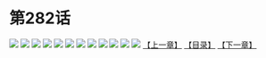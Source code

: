 # 第282话
![](https://mao.mhtupian.com/uploads/img/7563/341146/001.jpg)
![](https://mao.mhtupian.com/uploads/img/7563/341146/002.jpg)
![](https://mao.mhtupian.com/uploads/img/7563/341146/003.jpg)
![](https://mao.mhtupian.com/uploads/img/7563/341146/004.jpg)
![](https://mao.mhtupian.com/uploads/img/7563/341146/005.jpg)
![](https://mao.mhtupian.com/uploads/img/7563/341146/006.jpg)
![](https://mao.mhtupian.com/uploads/img/7563/341146/007.jpg)
![](https://mao.mhtupian.com/uploads/img/7563/341146/008.jpg)
![](https://mao.mhtupian.com/uploads/img/7563/341146/009.jpg)
![](https://mao.mhtupian.com/uploads/img/7563/341146/010.jpg)
![](https://mao.mhtupian.com/uploads/img/7563/341146/011.jpg)
![](https://mao.mhtupian.com/uploads/img/7563/341146/012.jpg)
[【上一章】](./README.md)
[【目录】](./READMD.md)
[【下一章】](./2.md)
